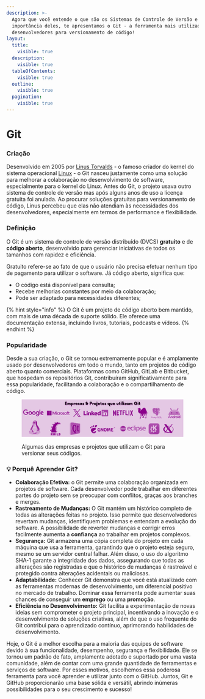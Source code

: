 ```yaml
---
description: >-
  Agora que você entende o que são os Sistemas de Controle de Versão e a
  importância deles, te apresentamos o Git - a ferramenta mais utilizada pelos
  desenvolvedores para versionamento de código!
layout:
  title:
    visible: true
  description:
    visible: true
  tableOfContents:
    visible: true
  outline:
    visible: true
  pagination:
    visible: true
---
```


# Git

### Criação

Desenvolvido em 2005 por [Linus Torvalds](https://pt.wikipedia.org/wiki/Linus\_Torvalds) - o famoso criador do kernel do sistema operacional [Linux](https://pt.wikipedia.org/wiki/Linux\_\(n%C3%BAcleo\)) - o Git nasceu justamente como uma solução para melhorar a colaboração no desenvolvimento de software, especialmente para o kernel do Linux. Antes do Git, o projeto usava outro sistema de controle de versão mas após alguns anos de uso a licença gratuita foi anulada. Ao procurar soluções gratuitas para versionamento de código, Linus percebeu que elas não atendiam às necessidades dos desenvolvedores, especialmente em termos de performance e flexibilidade.&#x20;

### Definição

O Git é um sistema de controle de versão distribuído (DVCS) **gratuito** e de **código aberto**, desenvolvido para gerenciar iniciativas de todos os tamanhos com rapidez e eficiência.

Gratuito refere-se ao fato de que o usuário não precisa efetuar nenhum tipo de pagamento para utilizar o software. Já código aberto, significa que:

* O código está disponível para consulta;
* Recebe melhorias constantes por meio da colaboração;
* Pode ser adaptado para necessidades diferentes;

{% hint style="info" %}
O Git é um projeto de código aberto bem mantido, com mais de uma década de suporte sólido. Ele oferece uma documentação extensa, incluindo livros, tutoriais, podcasts e vídeos.&#x20;
{% endhint %}

### Popularidade

Desde a sua criação, o Git se tornou extremamente popular e é amplamente usado por desenvolvedores em todo o mundo, tanto em projetos de código aberto quanto comerciais. Plataformas como GitHub, GitLab e Bitbucket, que hospedam os repositórios Git, contribuíram significativamente para essa popularidade, facilitando a colaboração e o compartilhamento de código.



<figure><img src="../../.gitbook/assets/Empresas e Projetos que utilizam Git (1).png" alt="Ao centro, na parte superior a frase: Empresas e Projetos que utilizam Git. Abaixo as logos, da esquerda para a direita: Google, Microsoft, X (Twitter), LinkedIn, Netflix, Perl, PostgreSQL, Android, Linux, Ruby on Rails, Qt, GNOME, Eclipse, KDE e X.Org."><figcaption><p>Algumas das empresas e projetos que utilizam o Git para versionar seus códigos.</p></figcaption></figure>

### &#x20;:bulb: Porquê Aprender Git?

* **Colaboração Efetiva:** o Git permite uma colaboração organizada em projetos de software. Cada desenvolvedor pode trabalhar em diferentes partes do projeto sem se preocupar com conflitos, graças aos branches e merges.&#x20;
* **Rastreamento de Mudanças:** O Git mantém um histórico completo de todas as alterações feitas no projeto. Isso permite que desenvolvedores revertam mudanças, identifiquem problemas e entendam a evolução do software. A possibilidade de reverter mudanças e corrigir erros facilmente aumenta a **confiança** ao trabalhar em projetos complexos.
* **Segurança:** Git armazena uma cópia completa do projeto em cada máquina que usa a ferramenta, garantindo que o projeto esteja seguro, mesmo se um servidor central falhar. Além disso, o uso do algoritmo SHA-1 garante a integridade dos dados, assegurando que todas as alterações são registradas e que o histórico de mudanças é rastreável e protegido contra alterações acidentais ou maliciosas.
* **Adaptabilidade:** Conhecer Git demonstra que você está atualizado com as ferramentas modernas de desenvolvimento, um diferencial positivo no mercado de trabalho. Dominar essa ferramenta pode aumentar suas chances de conseguir um **emprego** ou uma **promoção**.
* **Eficiência no Desenvolvimento:** Git facilita a experimentação de novas ideias sem comprometer o projeto principal, incentivando a inovação e o desenvolvimento de soluções criativas, além de que o uso frequente do Git contribui para o aprendizado contínuo, aprimorando habilidades de desenvolvimento.

Hoje, o Git é a melhor escolha para a maioria das equipes de software devido à sua funcionalidade, desempenho, segurança e flexibilidade. Ele se tornou um padrão de fato, amplamente adotado e suportado por uma vasta comunidade, além de contar com uma grande quantidade de ferramentas e serviços de software. Por esses motivos, escolhemos essa poderosa ferramenta para você aprender e utilizar junto com o GitHub. Juntos, Git e GitHub proporcionarão uma base sólida e versátil, abrindo inúmeras possibilidades para o seu crescimento e sucesso!
